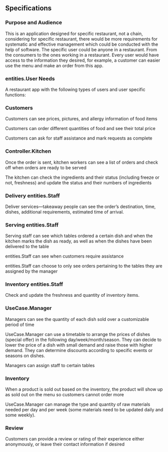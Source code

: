 ## Specifications
### Purpose and Audience
This is an application designed for specific restaurant, not a chain, considering for specific restaurant, there would
be more requirements for systematic and effective management which could be conducted with the help of software.
The specific user could be anyone in a restaurant. From the consumers to the ones working in a restaurant. Every user 
would have access to the information they desired, for example, a customer can easier use the menu and make an order 
from this app.

### entities.User Needs

A restaurant app with the following types of users and user specific functions:

### Customers

Customers can see prices, pictures, and allergy information of food items 

Customers can order different quantities of food and see their total price 

Customers can ask for staff assistance and mark requests as complete 

### Controller.Kitchen

Once the order is sent, kitchen workers can see a list of orders and check off when orders are ready to be served 

The kitchen can check the ingredients and their status (including freeze or not, freshness) and update the status and their numbers of ingredients 

### Delivery entities.Staff

Deliver services—takeaway people can see the order’s destination, time, dishes, additional requirements, estimated time of arrival. 

### Serving entities.Staff

Serving staff can see which tables ordered a certain dish and when the kitchen marks the dish as ready, as well as when the dishes have been delivered to the table 

entities.Staff can see when customers require assistance 

entities.Staff can choose to only see orders pertaining to the tables they are assigned by the manager 

### Inventory entities.Staff 

Check and update the freshness and quantity of inventory items. 

### UseCase.Manager

Managers can see the quantity of each dish sold over a customizable period of time 

UseCase.Manager can use a timetable to arrange the prices of dishes (special offer) in the following day/week/month/season. They can decide to lower the price of a dish with small demand and raise those with higher demand. They can determine discounts according to specific events or seasons on dishes. 

Managers can assign staff to certain tables 

### Inventory

When a product is sold out based on the inventory, the product will show up as sold out on the menu so customers cannot order more  

UseCase.Manager can manage the type and quantity of raw materials needed per day and per week (some materials need to be updated daily and some weekly). 

### Review

Customers can provide a review or rating of their experience either anonymously, or leave their contact information if desired 

